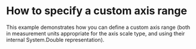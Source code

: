 # How to specify a custom axis range


<p>This example demonstrates how you can define a custom axis range (both in measurement units appropriate for the axis scale type, and using their internal System.Double representation).</p><br />


<br/>



